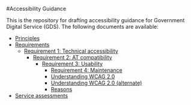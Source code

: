 #Accessibility Guidance

This is the repository for drafting accessibility guidance for Government Digital Service (GDS). The following documents are available:

* [Principles](principles.md)
* [Requirements](requirements.md)
  * [Requirement 1: Technical accessibility](requirement1.md)
    * [Requirement 2: AT compatibility](requirement2.md)
      * [Requirement 3: Usability](requirement3.md)
        * [Requirement 4: Maintenance](requirement4.md)
        * [Understanding WCAG 2.0](wcag.md)
        * [Understanding WCAG 2.0 (alternate)](wcag-alt.md)
        * [Reasons](reasons.md)
* [Service assessments](service-assessments.md)
